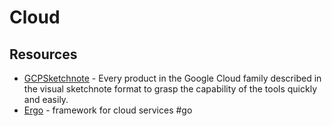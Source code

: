 # Cloud

## Resources

- [GCPSketchnote](https://github.com/priyankavergadia/GCPSketchnote) - Every product in the Google Cloud family described in the visual sketchnote format to grasp the capability of the tools quickly and easily.
- [Ergo](https://docs.ergo.services/) - framework for cloud services #go
